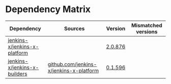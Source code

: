 # Dependency Matrix

Dependency | Sources | Version | Mismatched versions
---------- | ------- | ------- | -------------------
[jenkins-x/jenkins-x-platform](https://github.com/jenkins-x/jenkins-x-platform) |  | [2.0.876](https://github.com/jenkins-x/jenkins-x-platform/releases/tag/v2.0.876) | 
[jenkins-x/jenkins-x-builders](https://github.com/jenkins-x/jenkins-x-builders) | [github.com/jenkins-x/jenkins-x-platform](https://github.com/jenkins-x/jenkins-x-platform) | [0.1.596](https://github.com/jenkins-x/jenkins-x-builders/releases/tag/v0.1.596) | 
